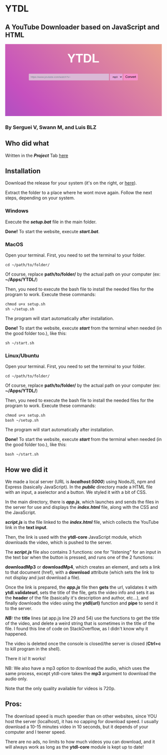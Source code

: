 # YTDL

## A YouTube Downloader based on JavaScript and HTML

![main_page](media/index.png)

### By Serguei V, Swann M, and Luis BLZ

## Who did what

Written in the ***Project*** Tab [here](https://github.com/users/SwannMrn/projects/1)

## Installation

Download the release for your system (it's on the right, or [here](https://github.com/SwannMrn/YTDL/releases)).

Extract the folder to a place where he wont move again. Follow the next steps, depending on your system.

### Windows

Execute the ***setup.bat*** file in the main folder.

**Done!** To start the website, execute ***start.bat***.


### MacOS

Open your terminal. First, you need to set the terminal to your folder.

```
cd ~/path/to/folder/
```
Of course, replace **path/to/folder/** by the actual path on your computer (ex: **~/Apps/YTDL/**)

Then, you need to execute the bash file to install the needed files for the program to work. Execute these commands:

```
chmod u+x setup.sh
sh ~/setup.sh
```

The program will start automatically after installation.

**Done!** To start the website, execute ***start*** from the terminal when needed (in the good folder too.), like this:

```
sh ~/start.sh
```


### Linux/Ubuntu

Open your terminal. First, you need to set the terminal to your folder.

```
cd ~/path/to/folder/
```
Of course, replace **path/to/folder/** by the actual path on your computer (ex: **~/Apps/YTDL/**)

Then, you need to execute the bash file to install the needed files for the program to work. Execute these commands:

```
chmod u+x setup.sh
bash ~/setup.sh
```

The program will start automatically after installation.

**Done!** To start the website, execute ***start*** from the terminal when needed (in the good folder too.), like this:

```
bash ~/start.sh
```

## How we did it

We made a local server (URL is ***localhost:5000***) using NodeJS, npm and Express (basically JavaScript). In the ***public*** directory made a HTML file with an input, a aselector and a button. We styled it with a bit of CSS.

In the main directory, there is ***app.js***, which launches and sends the files in the server for use and displays the ***index.html*** file, along with the CSS and the JavaScript.

***script.js*** is the file linked to the ***index.html*** file, which collects the YouTube link in the **text input**.

Then, the link is used with the **ytdl-core** JavaScript module, which downloads the video, which is pushed to the server.

The ***script.js*** file also contains 3 functions: one for "listening" for an input in the text bar when the button is pressed, and runs one of the 2 functions:

**downloadMp3** or **downloadMp4**, which creates an element, and sets a link to that document (href), with a **download** attribute (which sets the link to not display and just download a file).

Once the link is prepared, the ***app.js*** file then **gets** the url, validates it with **ytdl.validateurl**, sets the title of the file, gets the video info and sets it as the **header** of the file (basically it's description and author, etc...), and finally downloads the video using the **ytdl(url)** function and **pipe** to send it to the server.

***NB:*** the **title** lines (at app.js line 29 and 54) use the functions to get the title of the video, and delete a weird string that is sometimes in the title of the file. I found this line of code on StackOverflow, as I didn't know why it happened.

The video is deleted once the console is closed/the server is closed (**Ctrl+c** to kill program in the shell).

There it is! It works!

NB: We also have a mp3 option to download the audio, which uses the same process, except ytdl-core takes the **mp3** argument to download the audio only.

Note that the only quality available for videos is 720p.

## Pros:

The download speed is much speedier than on other websites, since YOU host the server (localhost), it has no capping for download speed. I usually download a 10-15 minutes video in 10 seconds, but it depends of your computer and I teener speed.

There are no ads, no limits to how much videos you can download, and it will always work as long as the **ytdl-core** module is kept up to date!
